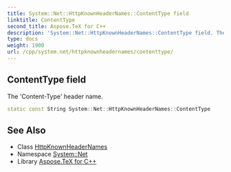 ```yaml
---
title: System::Net::HttpKnownHeaderNames::ContentType field
linktitle: ContentType
second_title: Aspose.TeX for C++
description: 'System::Net::HttpKnownHeaderNames::ContentType field. The ''Content-Type'' header name in C++.'
type: docs
weight: 1900
url: /cpp/system.net/httpknownheadernames/contenttype/
---
```

## ContentType field


The 'Content-Type' header name.

```cpp
static const String System::Net::HttpKnownHeaderNames::ContentType
```

## See Also

* Class [HttpKnownHeaderNames](../)
* Namespace [System::Net](../../)
* Library [Aspose.TeX for C++](../../../)
